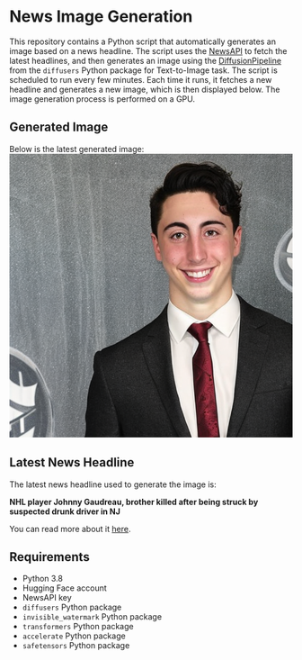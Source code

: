 # News Image Generation
This repository contains a Python script that automatically generates an image based on a news headline. The script uses the [NewsAPI](https://newsapi.org/) to fetch the latest headlines, and then generates an image using the [DiffusionPipeline](https://github.com/huggingface/diffusers) from the `diffusers` Python package for Text-to-Image task.
The script is scheduled to run every few minutes. Each time it runs, it fetches a new headline and generates a new image, which is then displayed below. The image generation process is performed on a GPU.

## Generated Image
Below is the latest generated image:
![Generated Image](image.png)

## Latest News Headline
The latest news headline used to generate the image is:

**NHL player Johnny Gaudreau, brother killed after being struck by suspected drunk driver in NJ**

You can read more about it [here](https://news.google.com/rss/articles/CBMioAFBVV95cUxQSzdMd2pKbHVzMUlZTDdVUlJsS0xvNWlHMDdaSVZMTkNRcFpjdDhHZTJydHNxd0J2NXFLRTM2Y0NWaUM0dlZJTUdfaWI1MnhSdy1pYVZLQmstaHo5cU9ldC1OTk5TVG5pLVExNS03VTktTFFyeThsOVB5RzFPNk55VVJadTdMR3Y2VmJMOXhwQWI5OE5yWHppeW9hZmxqdXdj?oc=5).

## Requirements
- Python 3.8
- Hugging Face account
- NewsAPI key
- `diffusers` Python package
- `invisible_watermark` Python package
- `transformers` Python package
- `accelerate` Python package
- `safetensors` Python package
